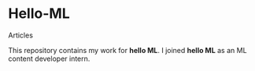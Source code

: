 # Hello-ML
Articles

This repository contains my work for **hello ML**. I joined **hello ML** as an ML content developer intern.
